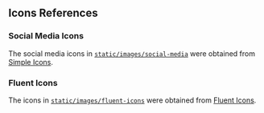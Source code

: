 ## Icons References

### Social Media Icons

The social media icons in [`static/images/social-media`](./social-media/) were obtained from [Simple Icons](https://simpleicons.org).

### Fluent Icons

The icons in [`static/images/fluent-icons`](./fluent-icons/) were obtained from [Fluent Icons](https://fluenticons.co).
